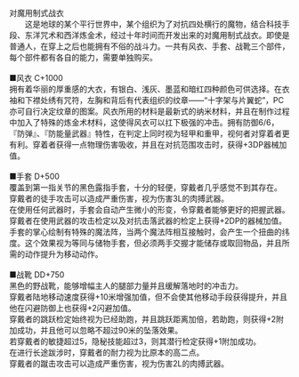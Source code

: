 <title>对魔用制式战衣</title>
<meta name="GENERATOR" content="WinCHM">
<meta http-equiv="Content-Type" content="text/html; charset=gb2312">
<br>对魔用制式战衣
<br>　　这是地球的某个平行世界中，某个组织为了对抗四处横行的魔物，结合科技手段、东洋咒术和西洋炼金术，经过十年时间而开发出来的对魔用制式战衣。即使是普通人，在穿上之后也能拥有不俗的战斗力。一共有风衣、手套、战靴三个部件，每个部件都有各自的能力，需要单独购买。
<br>
<br>■风衣 C+1000
<br>拥有着华丽的厚重感的大衣，有银白、浅灰、墨蓝和暗红四种颜色可供选择。在衣袖和下襟处绣有咒符，左胸和背后有代表组织的纹章——“十字架与片翼蛇”，PC亦可自行决定纹章的图案。风衣所用的材料是最新式的纳米材料，并且在制作过程中加入了特殊的炼金术材料，这使得风衣可以扛下极强的冲击。拥有防御6/6，『防弹』、『防能量武器』特性，在判定上同时视为轻甲和重甲，视何者对穿着者更有利。穿着者获得一点物理伤害吸收，并且在对抗范围攻击时，获得+3DP器械加值。
<br>
<br>■手套 D+500
<br>覆盖到第一指关节的黑色露指手套，十分的轻便，穿戴者几乎感觉不到其存在。
<br>穿戴者的徒手攻击可以造成严重伤害，视为伤害3L的肉搏武器。
<br>在使用任何武器时，手套会自动产生微小的形变，令穿戴者能够更好的把握武器。穿戴者在使用武器的攻击检定以及对抗击落武器的检定上获得+2DP的器械加值。
<br>手套的掌心绘制有特殊的魔法阵，当两个魔法阵相互接触时，会产生一个扭曲的纬度。这个效果视为等同与储物手套，但必须两手交握才能储存或取回物品，并且所需的动作提升为移动动作。
<br>
<br>■战靴 DD+750
<br>黑色的野战靴，能够增幅主人的腿部力量并且缓解落地时的冲击力。
<br>穿戴者陆地移动速度获得+10米增强加值，但不会使其他移动手段获得提升，并且他在闪避防御上也获得+2闪避加值。
<br>穿戴者的跳跃检定始终视为已经助跑，并且跳跃距离加倍，若助跑，则获得+2附加成功，并且他可以忽略不超过90米的坠落效果。
<br>若穿戴者的敏捷超过5，隐秘技能超过3，则其潜行检定获得+1附加成功。
<br>在进行长途跋涉时，穿戴者的耐力视为比原本的高二点。
<br>穿戴者的蹴击攻击可以造成严重伤害，视为伤害2L的肉搏武器。
<br>